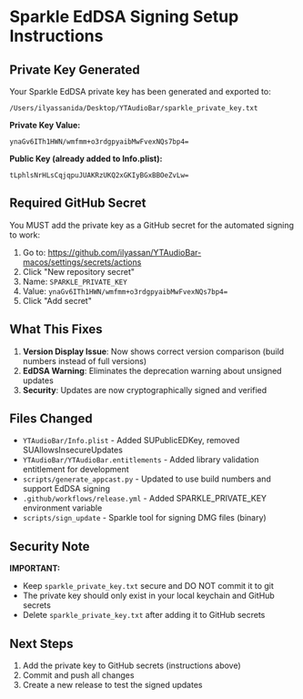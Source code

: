# Sparkle EdDSA Signing Setup Instructions

## Private Key Generated

Your Sparkle EdDSA private key has been generated and exported to:
```
/Users/ilyassanida/Desktop/YTAudioBar/sparkle_private_key.txt
```

**Private Key Value:**
```
ynaGv6ITh1HWN/wmfmm+o3rdgpyaibMwFvexNQs7bp4=
```

**Public Key (already added to Info.plist):**
```
tLphlsNrHLsCqjqpuJUAKRzUKQ2xGKIyBGxBBOeZvLw=
```

## Required GitHub Secret

You MUST add the private key as a GitHub secret for the automated signing to work:

1. Go to: https://github.com/ilyassan/YTAudioBar-macos/settings/secrets/actions
2. Click "New repository secret"
3. Name: `SPARKLE_PRIVATE_KEY`
4. Value: `ynaGv6ITh1HWN/wmfmm+o3rdgpyaibMwFvexNQs7bp4=`
5. Click "Add secret"

## What This Fixes

1. **Version Display Issue**: Now shows correct version comparison (build numbers instead of full versions)
2. **EdDSA Warning**: Eliminates the deprecation warning about unsigned updates
3. **Security**: Updates are now cryptographically signed and verified

## Files Changed

- `YTAudioBar/Info.plist` - Added SUPublicEDKey, removed SUAllowsInsecureUpdates
- `YTAudioBar/YTAudioBar.entitlements` - Added library validation entitlement for development
- `scripts/generate_appcast.py` - Updated to use build numbers and support EdDSA signing
- `.github/workflows/release.yml` - Added SPARKLE_PRIVATE_KEY environment variable
- `scripts/sign_update` - Sparkle tool for signing DMG files (binary)

## Security Note

**IMPORTANT:**
- Keep `sparkle_private_key.txt` secure and DO NOT commit it to git
- The private key should only exist in your local keychain and GitHub secrets
- Delete `sparkle_private_key.txt` after adding it to GitHub secrets

## Next Steps

1. Add the private key to GitHub secrets (instructions above)
2. Commit and push all changes
3. Create a new release to test the signed updates
